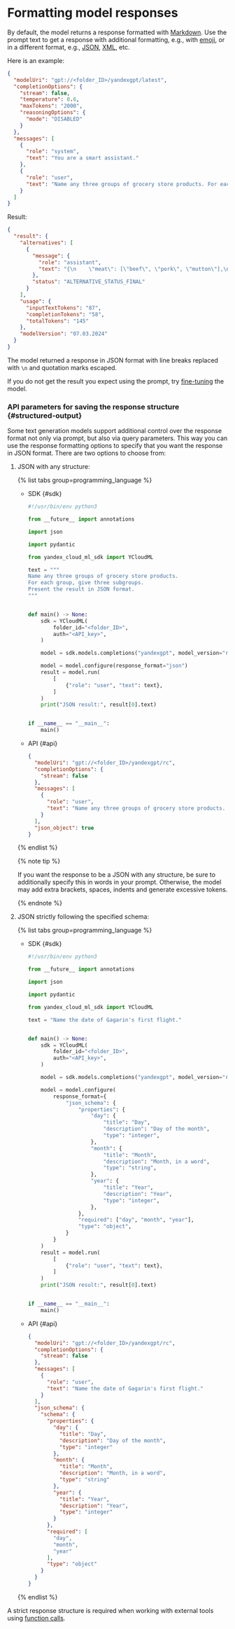 # Formatting model responses

By default, the model returns a response formatted with [Markdown](https://en.wikipedia.org/wiki/Markdown). Use the prompt text to get a response with additional formatting, e.g., with [emoji](https://en.wikipedia.org/wiki/Emoji), or in a different format, e.g., [JSON](https://en.wikipedia.org/wiki/JSON), [XML](https://en.wikipedia.org/wiki/XML), etc.

Here is an example:

```json
{
  "modelUri": "gpt://<folder_ID>/yandexgpt/latest",
  "completionOptions": {
    "stream": false,
    "temperature": 0.6,
    "maxTokens": "2000",
    "reasoningOptions": {
      "mode": "DISABLED"
    }
  },
  "messages": [
    {
      "role": "system",
      "text": "You are a smart assistant."
    },
    {
      "role": "user",
      "text": "Name any three groups of grocery store products. For each group, give three subgroups. Present the result as a JSON object, where each group of products is represented by a key in the JSON object, and arrays from the relevant subgroups are the values. No introductory phrases or explanations needed, just data. Do not use Markdown."
    }
  ]
}
```

Result:

```json
{
  "result": {
    "alternatives": [
      {
        "message": {
          "role": "assistant",
          "text": "{\n    \"meat\": [\"beef\", \"pork\", \"mutton\"],\n    \"dairy products\": [\"milk\", \"curd\", \"sour cream\"],\n    \"fruits\": [\"apples\", \"bananas\", \"oranges\"]\n}"
        },
        "status": "ALTERNATIVE_STATUS_FINAL"
      }
    ],
    "usage": {
      "inputTextTokens": "87",
      "completionTokens": "58",
      "totalTokens": "145"
    },
    "modelVersion": "07.03.2024"
  }
}
```

The model returned a response in JSON format with line breaks replaced with `\n` and quotation marks escaped.

If you do not get the result you expect using the prompt, try [fine-tuning](../tuning/index.md) the model.

### API parameters for saving the response structure {#structured-output}

Some text generation models support additional control over the response format not only via prompt, but also via query parameters. This way you can use the response formatting options to specify that you want the response in JSON format. There are two options to choose from:

1. JSON with any structure:

   {% list tabs group=programming_language %}

   - SDK {#sdk}

     ```python
     #!/usr/bin/env python3

     from __future__ import annotations

     import json

     import pydantic

     from yandex_cloud_ml_sdk import YCloudML

     text = """
     Name any three groups of grocery store products. 
     For each group, give three subgroups. 
     Present the result in JSON format.
     """


     def main() -> None:
         sdk = YCloudML(
             folder_id="<folder_ID>",
             auth="<API_key>",
         )

         model = sdk.models.completions("yandexgpt", model_version="rc")

         model = model.configure(response_format="json")
         result = model.run(
             [
                 {"role": "user", "text": text},
             ]
         )
         print("JSON result:", result[0].text)


     if __name__ == "__main__":
         main()
     ```

   - API {#api}

     ```json
     {
       "modelUri": "gpt://<folder_ID>/yandexgpt/rc",
       "completionOptions": {
         "stream": false
       },
       "messages": [
         {
           "role": "user",
           "text": "Name any three groups of grocery store products. For each group, give three subgroups. Present the result in JSON format."
         }
       ],
       "json_object": true
     }
     ```

   {% endlist %}

   {% note tip %}

   If you want the response to be a JSON with any structure, be sure to additionally specify this in words in your prompt. Otherwise, the model may add extra brackets, spaces, indents and generate excessive tokens.

   {% endnote %}

1. JSON strictly following the specified schema:

   {% list tabs group=programming_language %}

   - SDK {#sdk}

     ```python
     #!/usr/bin/env python3

     from __future__ import annotations

     import json

     import pydantic

     from yandex_cloud_ml_sdk import YCloudML

     text = "Name the date of Gagarin's first flight."


     def main() -> None:
         sdk = YCloudML(
             folder_id="<folder_ID>",
             auth="<API_key>",
         )

         model = sdk.models.completions("yandexgpt", model_version="rc")

         model = model.configure(
             response_format={
                 "json_schema": {
                     "properties": {
                         "day": {
                             "title": "Day",
                             "description": "Day of the month",
                             "type": "integer",
                         },
                         "month": {
                             "title": "Month",
                             "description": "Month, in a word",
                             "type": "string",
                         },
                         "year": {
                             "title": "Year",
                             "description": "Year",
                             "type": "integer",
                         },
                     },
                     "required": ["day", "month", "year"],
                     "type": "object",
                 }
             }
         )
         result = model.run(
             [
                 {"role": "user", "text": text},
             ]
         )
         print("JSON result:", result[0].text)


     if __name__ == "__main__":
         main()
     ```

   - API {#api}

     ```json
     {
       "modelUri": "gpt://<folder_ID>/yandexgpt/rc",
       "completionOptions": {
         "stream": false
       },
       "messages": [
         {
           "role": "user",
           "text": "Name the date of Gagarin's first flight."
         }
       ],
       "json_schema": {
         "schema": {
           "properties": {
             "day": {
               "title": "Day",
               "description": "Day of the month",
               "type": "integer"
             },
             "month": {
               "title": "Month",
               "description": "Month, in a word",
               "type": "string"
             },
             "year": {
               "title": "Year",
               "description": "Year",
               "type": "integer"
             }
           },
           "required": [
             "day",
             "month",
             "year"
           ],
           "type": "object"
         }
       }
     }
     ```

   {% endlist %}

A strict response structure is required when working with external tools using [function calls](./function-call.md).